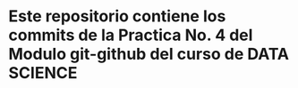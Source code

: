# Este repositorio contiene los commits de la Practica No. 4 del Modulo git-github del curso de DATA SCIENCE
